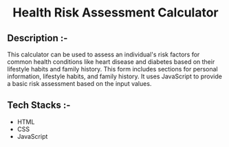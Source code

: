 # <p align="center">Health Risk Assessment Calculator</p>

## Description :-

This calculator can be used to assess an individual's risk factors for common health conditions like heart disease and diabetes based on their lifestyle habits and family history. This form includes sections for personal information, lifestyle habits, and family history. It uses JavaScript to provide a basic risk assessment based on the input values.

## Tech Stacks :-

- HTML
- CSS
- JavaScript

